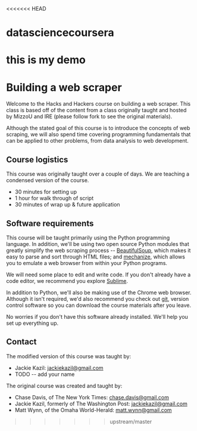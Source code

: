 <<<<<<< HEAD
# datasciencecoursera

this is my demo
=======
Building a web scraper
==============

Welcome to the Hacks and Hackers course on building a web scraper. This class is based off of the content from a class originally taught and hosted by MizzoU and IRE (please follow fork to see the original materials).

Although the stated goal of this course is to introduce the concepts of web scraping, we will also spend time covering programming fundamentals that can be applied to other problems, from data analysis to web development.

## Course logistics

This course was originally taught over a couple of days. We are teaching a condensed version of the course.

* 30 minutes for setting up
* 1 hour for walk through of script
* 30 minutes of wrap up & future application

## Software requirements

This course will be taught primarily using the Python programming language. In addition, we'll be using two open source Python modules that greatly simplify the web scraping process -- [BeautifulSoup](http://www.crummy.com/software/BeautifulSoup/), which makes it easy to parse and sort through HTML files; and [mechanize](http://wwwsearch.sourceforge.net/mechanize/), which allows you to emulate a web browser from within your Python programs.

We will need some place to edit and write code. If you don't already have a code editor, we recommend you explore [Sublime](http://www.sublimetext.com/2).

In addition to Python, we'll also be making use of the Chrome web browser. Although it isn't required, we'd also recommend you check out [git](https://help.github.com/articles/set-up-git), version control software so you can download the course materials after you leave.

No worries if you don't have this software already installed. We'll help you set up everything up.

## Contact

The modified version of this course was taught by:
- Jackie Kazil: jackiekazil@gmail.com
- TODO -- add your name


The original course was created and taught by:
- Chase Davis, of The New York Times: chase.davis@gmail.com
- Jackie Kazil, formerly of The Washington Post: jackiekazil@gmail.com
- Matt Wynn, of the Omaha World-Herald: matt.wynn@gmail.com
>>>>>>> upstream/master
